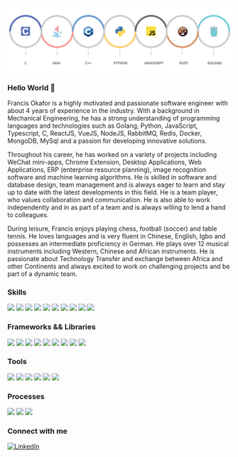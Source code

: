 
<!--
**francohandel/francohandel** is a ✨ _special_ ✨ repository because its `README.md` (this file) appears on your GitHub profile.

Here are some ideas to get you started:

- 🔭 I’m currently working on ...
- 🌱 I’m currently learning ...
- 👯 I’m looking to collaborate on ...
- 🤔 I’m looking for help with ...
- 💬 Ask me about ...
- 📫 How to reach me: ...
- 😄 Pronouns: ...
- ⚡ Fun fact: ...
-->
![Header](./languages_stack.png)
### Hello World 👋
Francis Okafor is a highly motivated and passionate software engineer with about 4 years of experience in the industry. With a background in Mechanical Engineering, he has a strong understanding of programming languages and technologies such as Golang, Python, JavaScript, Typescript, C, ReactJS, VueJS, NodeJS, RabbitMQ, Redis, Docker, MongoDB, MySql and a passion for developing innovative solutions. 

Throughout his career, he has worked on a variety of projects including WeChat mini-apps, Chrome Extension, Desktop Applications, Web Applications, ERP (enterprise resource planning), image recognition software and machine learning algorithms. He is skilled in software and database design, team management and is always eager to learn and stay up to date with the latest developments in this field. He is a team player, who values collaboration and communication. He is also able to work independently and in as part of a team and is always willing to lend a hand to colleagues. 

During leisure, Francis enjoys playing chess, football (soccer) and table tennis. He loves languages and is very fluent in Chinese, English, Igbo and possesses an intermediate proficiency in German. He plays over 12 musical instruments including Western, Chinese and African instruments. He is passionate about Technology Transfer and exchange between Africa and other Continents and always excited to work on challenging projects and be part of a dynamic team.

### Skills
![](https://img.shields.io/badge/code-Golang-informational?style=flat&logo=<LOGO_NAME>&logoColor=white&color=2bbc8a)
![](https://img.shields.io/badge/code-Python-informational?style=flat&logo=<LOGO_NAME>&logoColor=white&color=2bbc8a)
![](https://img.shields.io/badge/code-Javascript-informational?style=flat&logo=<LOGO_NAME>&logoColor=white&color=2bbc8a)
![](https://img.shields.io/badge/code-Typescript-informational?style=flat&logo=<LOGO_NAME>&logoColor=white&color=2bbc8a)
![](https://img.shields.io/badge/code-C-informational?style=flat&logo=<LOGO_NAME>&logoColor=white&color=2bbc8a)
![](https://img.shields.io/badge/code-RabbitMq-informational?style=flat&logo=<LOGO_NAME>&logoColor=white&color=2bbc8a)
![](https://img.shields.io/badge/code-Redis-informational?style=flat&logo=<LOGO_NAME>&logoColor=white&color=2bbc8a)
![](https://img.shields.io/badge/code-Html5-informational?style=flat&logo=<LOGO_NAME>&logoColor=white&color=2bbc8a)
![](https://img.shields.io/badge/code-Css3-informational?style=flat&logo=<LOGO_NAME>&logoColor=white&color=2bbc8a)
![](https://img.shields.io/badge/code-Less-informational?style=flat&logo=<LOGO_NAME>&logoColor=white&color=2bbc8a)

### Frameworks && Libraries
![](https://img.shields.io/badge/Framework-Gin-informational?style=flat&logo=<LOGO_NAME>&logoColor=white&color=orange)
![](https://img.shields.io/badge/Framework-Kratos-informational?style=flat&logo=<LOGO_NAME>&logoColor=white&color=orange)
![](https://img.shields.io/badge/Framework-FastApi-informational?style=flat&logo=<LOGO_NAME>&logoColor=white&color=orange)
![](https://img.shields.io/badge/Framework-Flask-informational?style=flat&logo=<LOGO_NAME>&logoColor=white&color=orange)
![](https://img.shields.io/badge/Framework-Uniapp-informational?style=flat&logo=<LOGO_NAME>&logoColor=white&color=orange)
![](https://img.shields.io/badge/Framework-Taro-informational?style=flat&logo=<LOGO_NAME>&logoColor=white&color=orange)
![](https://img.shields.io/badge/Framework-Electron-informational?style=flat&logo=<LOGO_NAME>&logoColor=white&color=orange)
![](https://img.shields.io/badge/Library-React-informational?style=flat&logo=<LOGO_NAME>&logoColor=white&color=orange)
![](https://img.shields.io/badge/Library-Vue-informational?style=flat&logo=<LOGO_NAME>&logoColor=white&color=orange)

### Tools
![](https://img.shields.io/badge/Tools-Docker-informational?style=flat&logo=<LOGO_NAME>&logoColor=white&color=purple)
![](https://img.shields.io/badge/Tools-Linux-informational?style=flat&logo=<LOGO_NAME>&logoColor=white&color=purple)
![](https://img.shields.io/badge/Tools-Goland-informational?style=flat&logo=<LOGO_NAME>&logoColor=white&color=purple)
![](https://img.shields.io/badge/Tools-Vscode-informational?style=flat&logo=<LOGO_NAME>&logoColor=white&color=purple)
![](https://img.shields.io/badge/Tools-Webstorm-informational?style=flat&logo=<LOGO_NAME>&logoColor=white&color=purple)
![](https://img.shields.io/badge/Tools-Clion-informational?style=flat&logo=<LOGO_NAME>&logoColor=white&color=purple)

### Processes
![](https://img.shields.io/badge/processes-Agile-informational?style=flat&logo=<LOGO_NAME>&logoColor=white&color=green)
![](https://img.shields.io/badge/processes-Scrum-informational?style=flat&logo=<LOGO_NAME>&logoColor=white&color=green)
![](https://img.shields.io/badge/processes-Leadership-informational?style=flat&logo=<LOGO_NAME>&logoColor=white&color=green)

### Connect with me
[![LinkedIn](https://img.shields.io/badge/-LinkedIn-blue?style=flat-square&logo=LinkedIn&logoColor=white&link=https://www.linkedin.com/in/okafor-francis/)](https://www.linkedin.com/in/okafor-francis/)
